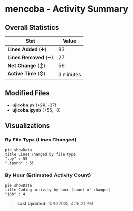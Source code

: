 # mencoba - Activity Summary 

## Overall Statistics

| Stat                   | Value                                                             |
| ---------------------- | ----------------------------------------------------------------- |
| **Lines Added** (➕)   | 83                                          |
| **Lines Removed** (➖) | 27                                        |
| **Net Change** (↕)    | 56                |
| **Active Time** (⌚)   | 3 minutes |


## Modified Files
- **ujicoba.py** (+28, -27)
- **ujicoba.ipynb** (+55, -0)

## Visualizations

### By File Type (Lines Changed)

```mermaid
pie showData
title Lines changed by file type
".py" : 55
".ipynb" : 55
```

### By Hour (Estimated Activity Count)

```mermaid
pie showData
title Coding activity by hour (count of changes)
"16h" : 4
```


> **Last Updated:** 10/6/2025, 4:16:21 PM